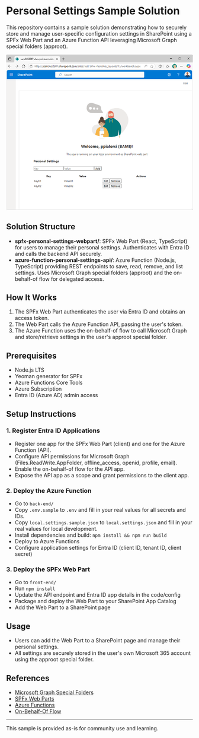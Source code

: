 # Personal Settings Sample Solution

This repository contains a sample solution demonstrating how to securely store and manage user-specific configuration settings in SharePoint using a SPFx Web Part and an Azure Function API leveraging Microsoft Graph special folders (approot).

![Personal Settings Web Part Screenshot](assets/webpart-screenshot.png)

## Solution Structure

- **spfx-personal-settings-webpart/**: SPFx Web Part (React, TypeScript) for users to manage their personal settings. Authenticates with Entra ID and calls the backend API securely.
- **azure-function-personal-settings-api/**: Azure Function (Node.js, TypeScript) providing REST endpoints to save, read, remove, and list settings. Uses Microsoft Graph special folders (approot) and the on-behalf-of flow for delegated access.

## How It Works

1. The SPFx Web Part authenticates the user via Entra ID and obtains an access token.
2. The Web Part calls the Azure Function API, passing the user's token.
3. The Azure Function uses the on-behalf-of flow to call Microsoft Graph and store/retrieve settings in the user's approot special folder.

## Prerequisites

- Node.js LTS
- Yeoman generator for SPFx
- Azure Functions Core Tools
- Azure Subscription
- Entra ID (Azure AD) admin access

## Setup Instructions

### 1. Register Entra ID Applications
- Register one app for the SPFx Web Part (client) and one for the Azure Function (API).
- Configure API permissions for Microsoft Graph (Files.ReadWrite.AppFolder, offline_access, openid, profile, email).
- Enable the on-behalf-of flow for the API app.
- Expose the API app as a scope and grant permissions to the client app.

### 2. Deploy the Azure Function
- Go to `back-end/`
- Copy `.env.sample` to `.env` and fill in your real values for all secrets and IDs.
- Copy `local.settings.sample.json` to `local.settings.json` and fill in your real values for local development.
- Install dependencies and build: `npm install && npm run build`
- Deploy to Azure Functions
- Configure application settings for Entra ID (client ID, tenant ID, client secret)

### 3. Deploy the SPFx Web Part
- Go to `front-end/`
- Run `npm install`
- Update the API endpoint and Entra ID app details in the code/config
- Package and deploy the Web Part to your SharePoint App Catalog
- Add the Web Part to a SharePoint page

## Usage

- Users can add the Web Part to a SharePoint page and manage their personal settings.
- All settings are securely stored in the user's own Microsoft 365 account using the approot special folder.

## References
- [Microsoft Graph Special Folders](https://learn.microsoft.com/en-us/graph/api/drive-get-specialfolder?view=graph-rest-1.0&tabs=http)
- [SPFx Web Parts](https://learn.microsoft.com/en-us/sharepoint/dev/spfx/web-parts/overview-client-side-web-parts)
- [Azure Functions](https://learn.microsoft.com/en-us/azure/azure-functions/)
- [On-Behalf-Of Flow](https://learn.microsoft.com/en-us/azure/active-directory/develop/v2-oauth2-on-behalf-of-flow)

---

This sample is provided as-is for community use and learning.
